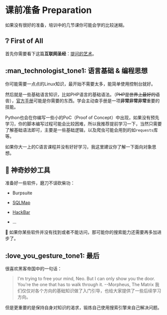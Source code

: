 # 课前准备 Preparation 

如果没有很好的准备，培训中的几节课你可能会学的比较迷糊。

## :grey_question: First of All

首先你需要看下这篇**互联网圣经**：[提问的艺术](https://how-to-ask.natro92.fun/)。

## :man_technologist_tone1: 语言基础 & 编程思想

你可能需要一点点的Linux知识，最开始不需要太多，能简单使用控制台就好。

然后就是一些基础语言知识，比如PHP语言的基础语法。（~~PHP是世界上最好的语言~~），[官方手册](https://www.php.net/manual/zh/index.php)可能是你需要的东西。学会主动查手册是一项**非常非常非常**重要的技能。  

Python也会在你编写一些小的PoC（Proof of Concept）中出现，如果没有预先学习，你的脚本编写过程可能会比较困难，所以我推荐提前学习一下，当然只需要了解基础语法即可，主要是一些基础逻辑，以及爬虫可能会用到的如`requests`库等。

如果你大一上的C语言课程并没有好好学习，我这里建议你了解一下面向对象思想。

## :wrench: 神奇妙妙工具

准备好一些软件，磨刀不误砍柴功：

- Burpsuite

- [SQLMap](https://github.com/sqlmapproject/sqlmap)

- [HackBar](https://chromewebstore.google.com/detail/hackbar/ginpbkfigcoaokgflihfhhmglmbchinc)

- ...

:stop_sign: 如果你某些软件并没有找到或者不能访问，那可能你的搜索能力还需要再多加进步了。

## :love_you_gesture_tone1: 最后

很喜欢黑客帝国中的一句话：

> I'm trying to free your mind, Neo. But I can only show you the door. You're the one that has to walk through it.  --Morpheus, The Matrix
我们仅仅对各个方向的基础知识做了入门引导，也给大家提供了一些后续学习方向。

但是更重要的是保持自身对知识的渴求，锻炼自己使用搜索引擎来自己解决问题。 

